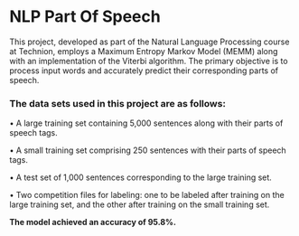 # **NLP Part Of Speech**

This project, developed as part of the Natural Language Processing course at Technion,
employs a Maximum Entropy Markov Model (MEMM) along with an implementation of the Viterbi algorithm.
The primary objective is to process input words and accurately predict their corresponding parts of speech.


### **The data sets used in this project are as follows:**

• A large training set containing 5,000 sentences along with their parts of speech tags.

• A small training set comprising 250 sentences with their parts of speech tags.

• A test set of 1,000 sentences corresponding to the large training set.

• Two competition files for labeling: one to be labeled after training on the large training set, and the other after training on the small training set.

**The model achieved an accuracy of 95.8%.**
